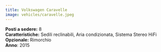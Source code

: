 ```yaml
---
title: Volkswagen Caravelle
image: vehicles/caravelle.jpeg
---
```


**Posti a sedere:** 8<br>
**Caratteristiche:** Sedili reclinabili, Aria condizionata, Sistema Stereo HiFi<br>
**Opzionale:** Rimorchio<br>
**Anno**: 2015<br>